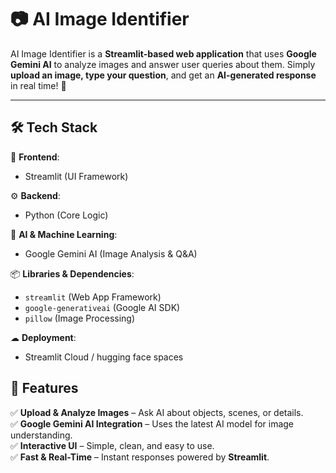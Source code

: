 # 📷 AI Image Identifier

AI Image Identifier is a **Streamlit-based web application** that uses **Google Gemini AI** to analyze images and answer user queries about them. Simply **upload an image, type your question**, and get an **AI-generated response** in real time! 🚀  

---
## 🛠 Tech Stack  

🚀 **Frontend**:  
- Streamlit (UI Framework)  

⚙️ **Backend**:  
- Python (Core Logic)  

🧠 **AI & Machine Learning**:  
- Google Gemini AI (Image Analysis & Q&A)  

📦 **Libraries & Dependencies**:  
- `streamlit` (Web App Framework)  
- `google-generativeai` (Google AI SDK)  
- `pillow` (Image Processing)  

☁ **Deployment**:  
- Streamlit Cloud / hugging face spaces  

## 🌟 Features
✅ **Upload & Analyze Images** – Ask AI about objects, scenes, or details.  
✅ **Google Gemini AI Integration** – Uses the latest AI model for image understanding.  
✅ **Interactive UI** – Simple, clean, and easy to use.  
✅ **Fast & Real-Time** – Instant responses powered by **Streamlit**.  

